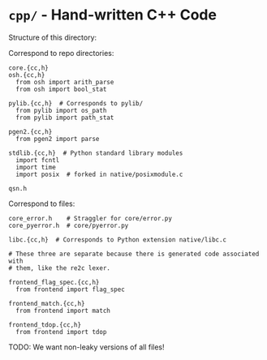 `cpp/` - Hand-written C++ Code
==============================

Structure of this directory:

Correspond to repo directories:

    core.{cc,h}
    osh.{cc,h}
      from osh import arith_parse
      from osh import bool_stat

    pylib.{cc,h}  # Corresponds to pylib/
      from pylib import os_path
      from pylib import path_stat

    pgen2.{cc,h}
      from pgen2 import parse

    stdlib.{cc,h}  # Python standard library modules
      import fcntl
      import time
      import posix  # forked in native/posixmodule.c

    qsn.h

Correspond to files:

    core_error.h    # Straggler for core/error.py
    core_pyerror.h  # core/pyerror.py

    libc.{cc,h}  # Corresponds to Python extension native/libc.c

    # These three are separate because there is generated code associated with
    # them, like the re2c lexer.

    frontend_flag_spec.{cc,h}
      from frontend import flag_spec

    frontend_match.{cc,h}
      from frontend import match

    frontend_tdop.{cc,h}
      from frontend import tdop

TODO: We want non-leaky versions of all files!
